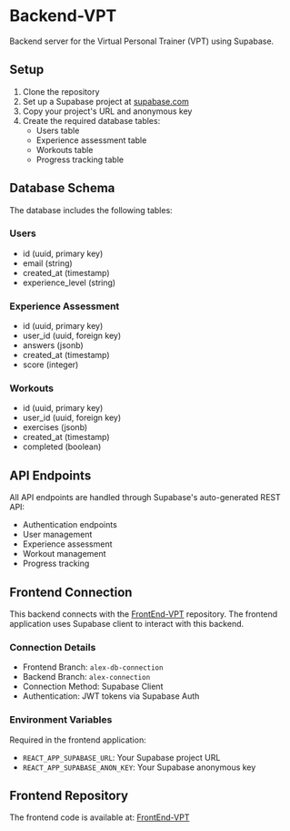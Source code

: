 # Backend-VPT

Backend server for the Virtual Personal Trainer (VPT) using Supabase.

## Setup

1. Clone the repository
2. Set up a Supabase project at [supabase.com](https://supabase.com)
3. Copy your project's URL and anonymous key
4. Create the required database tables:
   - Users table
   - Experience assessment table
   - Workouts table
   - Progress tracking table

## Database Schema

The database includes the following tables:

### Users
- id (uuid, primary key)
- email (string)
- created_at (timestamp)
- experience_level (string)

### Experience Assessment
- id (uuid, primary key)
- user_id (uuid, foreign key)
- answers (jsonb)
- created_at (timestamp)
- score (integer)

### Workouts
- id (uuid, primary key)
- user_id (uuid, foreign key)
- exercises (jsonb)
- created_at (timestamp)
- completed (boolean)

## API Endpoints

All API endpoints are handled through Supabase's auto-generated REST API:

- Authentication endpoints
- User management
- Experience assessment
- Workout management
- Progress tracking

## Frontend Connection

This backend connects with the [FrontEnd-VPT](https://github.com/ItzRikk/FrontEnd-VPT) repository.
The frontend application uses Supabase client to interact with this backend.

### Connection Details
- Frontend Branch: `alex-db-connection`
- Backend Branch: `alex-connection`
- Connection Method: Supabase Client
- Authentication: JWT tokens via Supabase Auth

### Environment Variables

Required in the frontend application:
- `REACT_APP_SUPABASE_URL`: Your Supabase project URL
- `REACT_APP_SUPABASE_ANON_KEY`: Your Supabase anonymous key

## Frontend Repository

The frontend code is available at: [FrontEnd-VPT](https://github.com/ItzRikk/FrontEnd-VPT)
